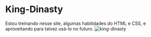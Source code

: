 # King-Dinasty
Estou treinando nesse site, algumas habilidades do HTML e CSS, e aproveitando para talvez usá-lo no futuro.
![king-dinasty](https://user-images.githubusercontent.com/46226029/148759937-d0022a68-68dd-4b00-9dd5-211f6e662440.png)
